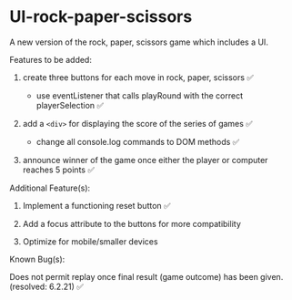 # UI-rock-paper-scissors
A new version of the rock, paper, scissors game which includes a UI.

Features to be added:

1. create three buttons for each move in rock, paper, scissors :white_check_mark:
    * use eventListener that calls playRound with the correct playerSelection :white_check_mark:

2. add a `<div>` for displaying the score of the series of games :white_check_mark:
    
    * change all console.log commands to DOM methods :white_check_mark:

3. announce winner of the game once either the player or computer reaches 5 points :white_check_mark:

Additional Feature(s):

1. Implement a functioning reset button :white_check_mark:

2. Add a focus attribute to the buttons for more compatibility

3. Optimize for mobile/smaller devices

Known Bug(s):

Does not permit replay once final result (game outcome) has been given. (resolved: 6.2.21) :white_check_mark:
